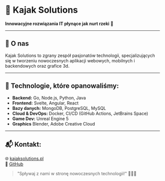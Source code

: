 # 🚀 Kajak Solutions

**Innowacyjne rozwiązania IT płynące jak nurt rzeki** 🌊

---

## 🌟 O nas
Kajak Solutions to zgrany zespół pasjonatów technologii, specjalizujących się w tworzeniu nowoczesnych aplikacji webowych, mobilnych i backendowych oraz grafice 3d.

---

## 🔧 Technologie, które opanowaliśmy:
- **Backend:** Go, Node.js, Python, Java
- **Frontend:** Svelte, Angular, React
- **Bazy danych:** MongoDB, PostgreSQL, MySQL
- **Cloud & DevOps:** Docker, CI/CD (GitHub Actions, JetBrains Space)
- **Game Dev:** Unreal Engine 5
- **Graphics** Blender, Adobe Creative Cloud

---

## 📬 Kontakt:
🌐 [kajaksolutions.pl](https://kajaksolutions.granacik.pl)  
🐙 [GitHub](https://github.com/kajaksolutions)  

> "Spływaj z nami w stronę nowoczesnych technologii!" 🚣‍♂️💡
